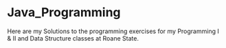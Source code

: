 # Java_Programming
Here are my Solutions to the programming exercises for my Programming I & II and Data Structure classes at Roane State. 
